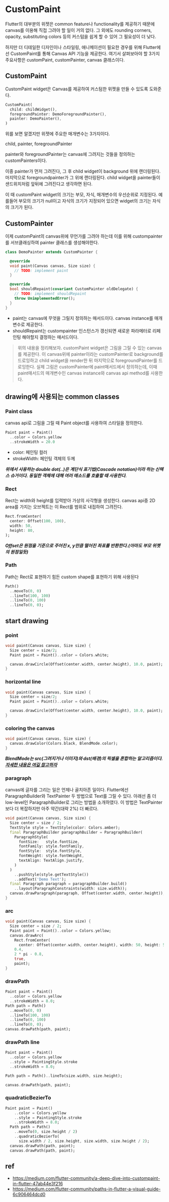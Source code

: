 # CustomPaint

Flutter의 대부분의 위젯은 common feature나 functionality를 제공하기 때문에 canvas를 이용해 직접 그려야 할 일이 거의 없다.
그 외에도 rounding corners, opacity, substituting colors 등의 커스텀을 쉽게 할 수 있어 그 필요성이 더 낮다.

하지만 더 디테일한 디자인이나 스타일링, 애니메이션이 필요한 경우를 위해 Flutter에선 CustomPaint를 통해 Canvas API 기능을 제공한다.
여기서 살펴보아야 할 3가지 주요사항은 customPaint, customPainter, canvas 클래스이다.

## CustomPaint

CustomPaint widget은 Canvas를 제공하여 커스텀한 위젯을 만들 수 있도록 도와준다.

```Dart
CustomPaint(
  child: childWidget(),
  foregroundPainter: DemoForegroundPainter(),
  painter: DemoPainter(),
)
```

위를 보면 알겠지만 위젯에 주요한 매개변수는 3가지이다.

child, painter, foregroundPainter

painter와 foregroundPainter는 canvas에 그려지는 것들을 정의하는 customPainters이다.

이중 painter가 먼저 그려진다, 그 후 child widget이 background 위에 랜더링된다.
마지막으로 foregroundpainter가 그 위에 랜더링된다.
child widget을 painter들이 샌드위치처럼 앞뒤에 그려진다고 생각하면 된다.

이 때 customPaint widget의 크기는 부모, 자식, 매개변수의 우선순위로 지정된다.
예를들어 부모의 크기가 null이고 자식의 크기가 지정되어 있으면 widget의 크기는 자식의 크기가 된다.

## CustomPainter

이제 customPaint의 canvas위에 무언가를 그려야 하는데 이를 위해 custompainter를 서브클래싱하여 painter 클래스를 생성해야한다.

```Dart
class DemoPainter extends CustomPainter {

  @override
  void paint(Canvas canvas, Size size) {
    // TODO: implement paint
  }

  @override
  bool shouldRepaint(covariant CustomPainter oldDelegate) {
    // TODO: implement shouldRepaint
    throw UnimplementedError();
  }
}
```

- paint는 canvas에 무엇을 그릴지 정의하는 매서드이다. canvas instance를 매개변수로 제공한다.
- shouldRepaint는 custompainter 인스턴스가 갱신되면 새로운 파라메터로 리페인팅 해야할지 결정하는 매서드이다.

> 위의 내용을 정리해보자. customPaint widget은 그림을 그릴 수 있는 canvas를 제공한다.
> 이 canvas위에 painter이라는 customPainter로 background를 드로잉하고 child widget을 render한 뒤 마지막으로 foregroundPainter를 드로잉한다.
> 실제 그림은 customPainter에 paint매서드에서 정의하는데, 이때 paint매서드의 매개변수인 canvas instance와 canvas api method를 사용한다.

## drawing에 사용되는 common classes

### Paint class

canvas api로 그림을 그릴 때 Paint object를 사용하여 스타일을 정의한다.

```Dart
Paint paint = Paint()
  ..color = Colors.yellow
  ..strokeWidth = 20.0
```

- color: 페인팅 컬러
- strokeWidth: 페인팅 객체의 두께

**_위에서 사용하는 double dot(..)은 계단식 표기법(Cascade notation)이라 하는 신텍스 슈거이다. 동일한 객체에 대해 여러 매소드를 호출할 때 사용한다._**

### Rect

Rect는 width와 height를 입력받아 가상의 사각형을 생성한다.
canvas api중 2D area를 가지는 오브젝트는 이 Rect를 범위로 내접하여 그려진다.

```Dart
Rect.fromCenter(
  center: Offset(100, 100),
  width: 50,
  height: 80,
);
```

**_Offset은 원점을 기준으로 주어진 x, y만큼 떨어진 좌표를 반환한다.(아마도 부모 위젯의 원점일듯)_**

### Path

Path는 Rect로 표현하기 힘든 custom shape를 표현하기 위해 사용된다

```Dart
Path()
  ..moveTo(0, 0)
  ..lineTo(100, 100)
  ..lineTo(0, 100)
  ..lineTo(0, 0);
```

## start drawing

### point

```Dart
void paint(Canvas canvas, Size size) {
  Size center = size/2;
  Paint paint = Paint()..color = Colors.white;

  canvas.drawCircle(Offset(center.width, center.height), 10.0, paint);
}
```

### horizontal line

```Dart
void paint(Canvas canvas, Size size) {
  Size center = size/2;
  Paint paint = Paint()..color = Colors.white;

  canvas.drawCircle(Offset(center.width, center.height), 10.0, paint);
}
```

### coloring the canvas

```Dart
void paint(Canvas canvas, Size size) {
  canvas.drawColor(Colors.black, BlendMode.color);
}
```

**_*BlendMode는 src(그려지거나 이미지)와 dst(배경)의 픽셀을 혼합하는 알고리즘이다. [자세한 내용은 여길 참고하자](https://api.flutter.dev/flutter/dart-ui/BlendMode.html)*_**

### paragraph

canvas에 글자를 그리는 일은 언제나 골치아픈 일이다.
Flutter에선 ParagraphBuilder와 TextPainter 두 방법으로 Text를 그릴 수 있다.
아래선 좀 더 low-level인 ParagraphBuilder로 그리는 방법을 소개하였다.
이 방법은 TextPainter보다 더 복잡하지만 아주 약간(대략 2%) 더 빠르다.

```Dart
void paint(Canvas canvas, Size size) {
  Size center = size / 2;
  TextStyle style = TextStyle(color: Colors.amber);
  final ParagraphBuilder paragraphBuilder = ParagraphBuilder(
    ParagraphStyle(
      fontSize:   style.fontSize,
      fontFamily: style.fontFamily,
      fontStyle:  style.fontStyle,
      fontWeight: style.fontWeight,
      textAlign: TextAlign.justify,
    )
  )
    ..pushStyle(style.getTextStyle())
    ..addText('Demo Text');
  final Paragraph paragraph = paragraphBuilder.build()
    ..layout(ParagraphConstraints(width: size.width));
  canvas.drawParagraph(paragraph, Offset(center.width, center.height));
}
```

### arc

```Dart
void paint(Canvas canvas, Size size) {
  Size center = size / 2;
  Paint paint = Paint()..color = Colors.yellow;
  canvas.drawArc(
    Rect.fromCenter(
      center: Offset(center.width, center.height), width: 50, height: 50),
    0.4,
    2 * pi - 0.8,
    true,
    paint);
}
```

### drawPath

```Dart
Paint paint = Paint()
  ..color = Colors.yellow
  ..strokeWidth = 8.0;
Path path = Path()
  ..moveTo(0, 0)
  ..lineTo(100, 100)
  ..lineTo(0, 100)
  ..lineTo(0, 0);
canvas.drawPath(path, paint);
```

### drawPath line

```Dart
Paint paint = Paint()
  ..color = Colors.yellow
  ..style = PaintingStyle.stroke
  ..strokeWidth = 8.0;

Path path = Path()..lineTo(size.width, size.height);

canvas.drawPath(path, paint);
```

### quadraticBezierTo

```Dart
Paint paint = Paint()
    ..color = Colors.yellow
    ..style = PaintingStyle.stroke
    ..strokeWidth = 8.0;
  Path path = Path()
    ..moveTo(0, size.height / 2)
    ..quadraticBezierTo(
      size.width / 2, size.height, size.width, size.height / 2);
  canvas.drawPath(path, paint);
  canvas.drawPath(path, paint);
```

## ref

- https://medium.com/flutter-community/a-deep-dive-into-custompaint-in-flutter-47ab44e3f216
- https://medium.com/flutter-community/paths-in-flutter-a-visual-guide-6c906464dcd0

